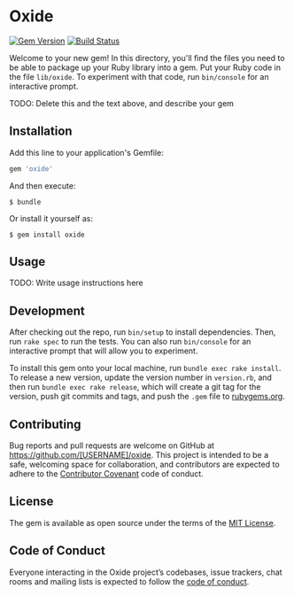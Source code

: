 # Oxide

[![Gem Version](https://badge.fury.io/rb/oxide.svg)](https://badge.fury.io/rb/oxide)
[![Build Status](https://travis-ci.org/rdodson41/ruby-oxide.svg?branch=master)](https://travis-ci.org/rdodson41/ruby-oxide)

Welcome to your new gem! In this directory, you'll find the files you need to be able to package up your Ruby library into a gem. Put your Ruby code in the file `lib/oxide`. To experiment with that code, run `bin/console` for an interactive prompt.

TODO: Delete this and the text above, and describe your gem

## Installation

Add this line to your application's Gemfile:

```ruby
gem 'oxide'
```

And then execute:

    $ bundle

Or install it yourself as:

    $ gem install oxide

## Usage

TODO: Write usage instructions here

## Development

After checking out the repo, run `bin/setup` to install dependencies. Then, run `rake spec` to run the tests. You can also run `bin/console` for an interactive prompt that will allow you to experiment.

To install this gem onto your local machine, run `bundle exec rake install`. To release a new version, update the version number in `version.rb`, and then run `bundle exec rake release`, which will create a git tag for the version, push git commits and tags, and push the `.gem` file to [rubygems.org](https://rubygems.org).

## Contributing

Bug reports and pull requests are welcome on GitHub at https://github.com/[USERNAME]/oxide. This project is intended to be a safe, welcoming space for collaboration, and contributors are expected to adhere to the [Contributor Covenant](http://contributor-covenant.org) code of conduct.

## License

The gem is available as open source under the terms of the [MIT License](https://opensource.org/licenses/MIT).

## Code of Conduct

Everyone interacting in the Oxide project’s codebases, issue trackers, chat rooms and mailing lists is expected to follow the [code of conduct](https://github.com/[USERNAME]/oxide/blob/master/CODE_OF_CONDUCT.md).
